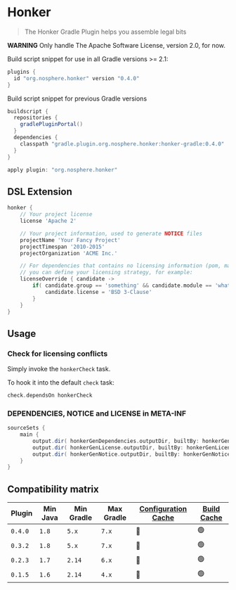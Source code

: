 # Honker

> The Honker Gradle Plugin helps you assemble legal bits

**WARNING** Only handle The Apache Software License, version 2.0, for now.

Build script snippet for use in all Gradle versions >= 2.1:

```groovy
plugins {
  id "org.nosphere.honker" version "0.4.0"
}
```

Build script snippet for previous Gradle versions

```groovy
buildscript {
  repositories {
    gradlePluginPortal()
  }
  dependencies {
    classpath "gradle.plugin.org.nosphere.honker:honker-gradle:0.4.0"
  }
}

apply plugin: "org.nosphere.honker"
```

## DSL Extension

```groovy
honker {
    // Your project license
    license 'Apache 2'

    // Your project information, used to generate NOTICE files
    projectName 'Your Fancy Project'
    projectTimespan '2010-2015'
    projectOrganization 'ACME Inc.'

    // For dependencies that contains no licensing information (pom, manifest etc..)
    // you can define your licensing strategy, for example:
    licenseOverride { candidate ->
        if( candidate.group == 'something' && candidate.module == 'whatever' ) {
            candidate.license = 'BSD 3-Clause'
        }
    }
}
```

## Usage

### Check for licensing conflicts

Simply invoke the `honkerCheck` task.

To hook it into the default `check` task:

```groovy
check.dependsOn honkerCheck
```


### DEPENDENCIES, NOTICE and LICENSE in META-INF

```groovy
sourceSets {
    main {
        output.dir( honkerGenDependencies.outputDir, builtBy: honkerGenDependencies )
        output.dir( honkerGenLicense.outputDir, builtBy: honkerGenLicense )
        output.dir( honkerGenNotice.outputDir, builtBy: honkerGenNotice )
    }
}
```

## Compatibility matrix

| Plugin | Min Java | Min Gradle | Max Gradle | [Configuration Cache](https://docs.gradle.org/current/userguide/configuration_cache.html) | [Build Cache](https://docs.gradle.org/current/userguide/build_cache.html)
| --- | --- | --- | --- | --- | ---
| `0.4.0` | `1.8` | `5.x`  | `7.x` | 🔴 | 🟢
| `0.3.2` | `1.8` | `5.x`  | `7.x` | 🔴 | 🟢
| `0.2.3` | `1.7` | `2.14` | `6.x` | 🔴 | 🟢
| `0.1.5` | `1.6` | `2.14` | `4.x` | 🔴 | 🟢

